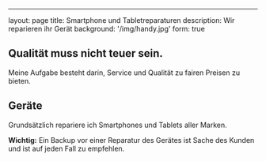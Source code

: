 ---
layout: page
title: Smartphone und Tabletreparaturen
description: Wir reparieren ihr Gerät
background: '/img/handy.jpg'
form: true


## Qualität muss nicht teuer sein.

Meine Aufgabe besteht darin, Service und Qualität zu fairen Preisen zu bieten.

## Geräte

Grundsätzlich repariere ich Smartphones und Tablets aller Marken.

**Wichtig:**
Ein Backup vor einer Reparatur des Gerätes ist Sache des Kunden und ist auf jeden Fall zu empfehlen.
